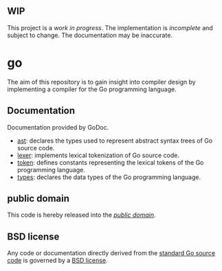 WIP
---

This project is a *work in progress*. The implementation is *incomplete* and
subject to change. The documentation may be inaccurate.

go
==

The aim of this repository is to gain insight into compiler design by
implementing a compiler for the Go programming language.

Documentation
-------------

Documentation provided by GoDoc.

- [ast][]: declares the types used to represent abstract syntax trees of Go
source code.
- [lexer][]: implements lexical tokenization of Go source code.
- [token][]: defines constants representing the lexical tokens of the Go
programming language.
- [types][]: declares the data types of the Go programming language.

[ast]: http://godoc.org/github.com/mewlang/go/ast
[lexer]: http://godoc.org/github.com/mewlang/go/lexer
[token]: http://godoc.org/github.com/mewlang/go/token
[types]: http://godoc.org/github.com/mewlang/go/types

public domain
-------------

This code is hereby released into the *[public domain][]*.

[public domain]: https://creativecommons.org/publicdomain/zero/1.0/

BSD license
-----------

Any code or documentation directly derived from the [standard Go source code][]
is governed by a [BSD license][].

[standard Go source code]: https://code.google.com/p/go
[BSD license]: http://golang.org/LICENSE
